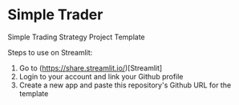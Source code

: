 # Simple Trader
Simple Trading Strategy Project Template

Steps to use on Streamlit:
1. Go to (https://share.streamlit.io/)[Streamlit]
2. Login to your account and link your Github profile
3. Create a new app and paste this repository's Github URL for the template
